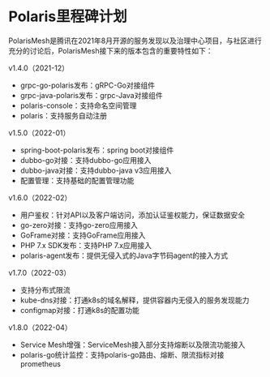 # Polaris里程碑计划

PolarisMesh是腾讯在2021年8月开源的服务发现以及治理中心项目，与社区进行充分的讨论后，PolarisMesh接下来的版本包含的重要特性如下：

v1.4.0（2021-12）

- grpc-go-polaris发布：gRPC-Go对接组件
- grpc-java-polaris发布：grpc-Java对接组件
- polaris-console：支持命名空间管理
- polaris：支持服务自动注册

v1.5.0（2022-01）

- spring-boot-polaris发布：spring boot对接组件
- dubbo-go对接：支持dubbo-go应用接入
- dubbo-java对接：支持dubbo-java v3应用接入
- 配置管理：支持基础的配置管理功能

v1.6.0（2022-02）

- 用户鉴权：针对API以及客户端访问，添加认证鉴权能力，保证数据安全
- go-zero对接：支持go-zero应用接入
- GoFrame对接：支持GoFrame应用接入
- PHP 7.x SDK发布：支持PHP 7.x应用接入
- polaris-agent发布：提供无侵入式的Java字节码agent的接入方式

v1.7.0（2022-03）

- 支持分布式限流
- kube-dns对接：打通k8s的域名解释，提供容器内无侵入的服务发现能力
- configmap对接：打通k8s的配置功能

v1.8.0（2022-04）

- Service Mesh增强：ServiceMesh接入部分支持熔断以及限流功能接入
- polaris-go统计监控：支持polaris-go路由、熔断、限流指标对接prometheus
